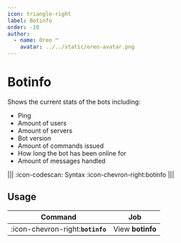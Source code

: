 ```yaml
---
icon: triangle-right
label: Botinfo
order: -10
author:
  - name: Oreo ™
    avatar: ../../static/oreo-avatar.png
---
```


# Botinfo

Shows the current stats of the bots including:

- Ping
- Amount of users
- Amount of servers
- Bot version
- Amount of commands issued
- How long the bot has been online for
- Amount of messages handled

||| :icon-codescan: Syntax
:icon-chevron-right:botinfo
|||

## Usage

| Command                           | Job              |
| --------------------------------- | ---------------- |
| :icon-chevron-right:**`botinfo`** | View **botinfo** |
